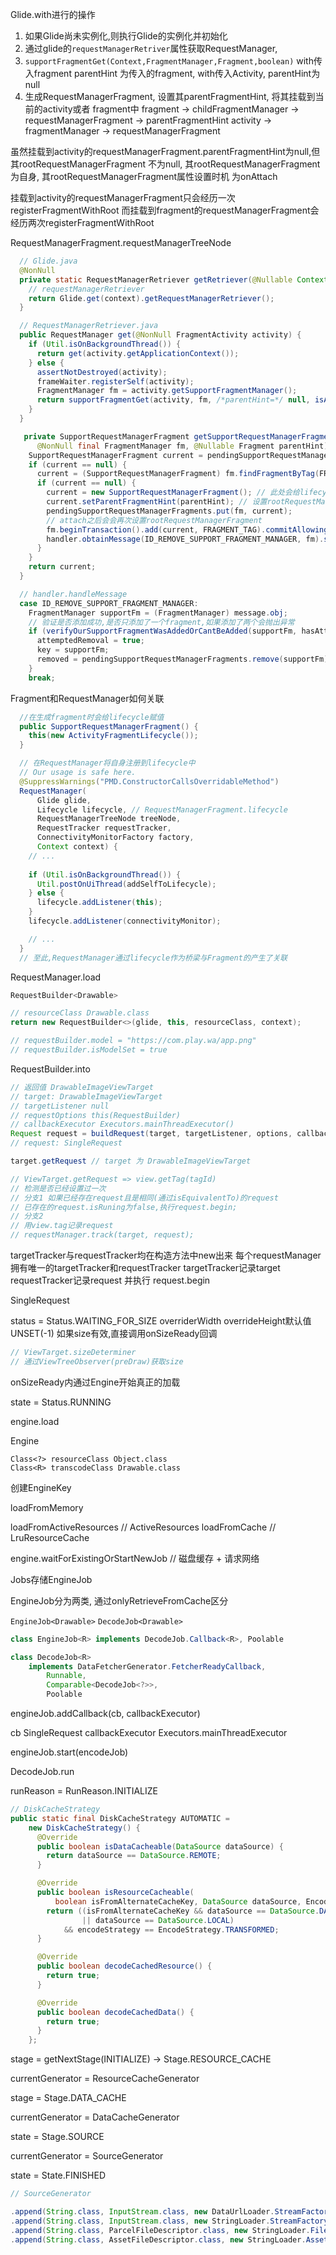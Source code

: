 Glide.with进行的操作

1. 如果Glide尚未实例化,则执行Glide的实例化并初始化
2. 通过glide的`requestManagerRetriver`属性获取RequestManager, 
  1. `supportFragmentGet(Context,FragmentManager,Fragment,boolean)` with传入fragment
  parentHint 为传入的fragment, with传入Activity, parentHint为null
  2. 生成RequestManagerFragment, 设置其parentFragmentHint, 将其挂载到当前的activity或者
  fragment中
  fragment -> childFragmentManager -> requestManagerFragment -> parentFragmentHint
  activity -> fragmentManager -> requestManagerFragment

虽然挂载到activity的requestManagerFragment.parentFragmentHint为null,但其rootRequestManagerFragment
不为null, 其rootRequestManagerFragment为自身, 其rootRequestManagerFragment属性设置时机
为onAttach

挂载到activity的requestManagerFragment只会经历一次registerFragmentWithRoot
而挂载到fragment的requestManagerFragment会经历两次registerFragmentWithRoot

RequestManagerFragment.requestManagerTreeNode

```java
  // Glide.java
  @NonNull
  private static RequestManagerRetriever getRetriever(@Nullable Context context) {
    // requestManagerRetriever
    return Glide.get(context).getRequestManagerRetriever();
  }
```

```java
  // RequestManagerRetriever.java
  public RequestManager get(@NonNull FragmentActivity activity) {
    if (Util.isOnBackgroundThread()) {
      return get(activity.getApplicationContext());
    } else {
      assertNotDestroyed(activity);
      frameWaiter.registerSelf(activity);
      FragmentManager fm = activity.getSupportFragmentManager();
      return supportFragmentGet(activity, fm, /*parentHint=*/ null, isActivityVisible(activity));
    }
  }

   private SupportRequestManagerFragment getSupportRequestManagerFragment(
      @NonNull final FragmentManager fm, @Nullable Fragment parentHint) {
    SupportRequestManagerFragment current = pendingSupportRequestManagerFragments.get(fm);
    if (current == null) {
      current = (SupportRequestManagerFragment) fm.findFragmentByTag(FRAGMENT_TAG);
      if (current == null) {
        current = new SupportRequestManagerFragment(); // 此处会给lifecycle赋值
        current.setParentFragmentHint(parentHint); // 设置rootRequestManagerFragment
        pendingSupportRequestManagerFragments.put(fm, current);
        // attach之后会会再次设置rootRequestManagerFragment
        fm.beginTransaction().add(current, FRAGMENT_TAG).commitAllowingStateLoss(); 
        handler.obtainMessage(ID_REMOVE_SUPPORT_FRAGMENT_MANAGER, fm).sendToTarget();
      }
    }
    return current;
  }

  // handler.handleMessage
  case ID_REMOVE_SUPPORT_FRAGMENT_MANAGER:
    FragmentManager supportFm = (FragmentManager) message.obj;
    // 验证是否添加成功,是否只添加了一个fragment,如果添加了两个会抛出异常
    if (verifyOurSupportFragmentWasAddedOrCantBeAdded(supportFm, hasAttemptedBefore)) {
      attemptedRemoval = true;
      key = supportFm;
      removed = pendingSupportRequestManagerFragments.remove(supportFm);
    }
    break;
```

Fragment和RequestManager如何关联

```java
  //在生成fragment时会给lifecycle赋值
  public SupportRequestManagerFragment() {
    this(new ActivityFragmentLifecycle());
  }

  // 在RequestManager将自身注册到lifecycle中
  // Our usage is safe here.
  @SuppressWarnings("PMD.ConstructorCallsOverridableMethod")
  RequestManager(
      Glide glide,
      Lifecycle lifecycle, // RequestManagerFragment.lifecycle
      RequestManagerTreeNode treeNode,
      RequestTracker requestTracker,
      ConnectivityMonitorFactory factory,
      Context context) {
    // ...
    
    if (Util.isOnBackgroundThread()) {
      Util.postOnUiThread(addSelfToLifecycle);
    } else {
      lifecycle.addListener(this);
    }
    lifecycle.addListener(connectivityMonitor);

    // ...
  }
  // 至此,RequestManager通过lifecycle作为桥梁与Fragment的产生了关联
```

RequestManager.load

```java
RequestBuilder<Drawable>

// resourceClass Drawable.class
return new RequestBuilder<>(glide, this, resourceClass, context);

// requestBuilder.model = "https://com.play.wa/app.png"
// requestBuilder.isModelSet = true
```

RequestBuilder.into
```java
// 返回值 DrawableImageViewTarget
// target: DrawableImageViewTarget
// targetListener null
// requestOptions this(RequestBuilder)
// callbackExecutor Executors.mainThreadExecutor()
Request request = buildRequest(target, targetListener, options, callbackExecutor);
// request: SingleRequest

target.getRequest // target 为 DrawableImageViewTarget

// ViewTarget.getRequest => view.getTag(tagId)
// 检测是否已经设置过一次
// 分支1 如果已经存在request且是相同(通过isEquivalentTo)的request
// 已存在的request.isRuning为false,执行request.begin;
// 分支2
// 用view.tag记录request
// requestManager.track(target, request);
```

targetTracker与requestTracker均在构造方法中new出来
每个requestManager拥有唯一的targetTracker和requestTracker
targetTracker记录target
requestTracker记录request 并执行 request.begin

SingleRequest

status = Status.WAITING_FOR_SIZE
overriderWidth overrideHeight默认值UNSET(-1)
如果size有效,直接调用onSizeReady回调

```java
// ViewTarget.sizeDeterminer
// 通过ViewTreeObserver(preDraw)获取size
```

onSizeReady内通过Engine开始真正的加载

state = Status.RUNNING

engine.load

Engine

```text
Class<?> resourceClass Object.class
Class<R> transcodeClass Drawable.class
```

创建EngineKey

loadFromMemory

loadFromActiveResources // ActiveResources
loadFromCache // LruResourceCache

engine.waitForExistingOrStartNewJob // 磁盘缓存 + 请求网络

Jobs存储EngineJob

EngineJob分为两类, 通过onlyRetrieveFromCache区分

`EngineJob<Drawable>` `DecodeJob<Drawable>`

```java
class EngineJob<R> implements DecodeJob.Callback<R>, Poolable

class DecodeJob<R>
    implements DataFetcherGenerator.FetcherReadyCallback,
        Runnable,
        Comparable<DecodeJob<?>>,
        Poolable
```

engineJob.addCallback(cb, callbackExecutor)

cb SingleRequest
callbackExecutor Executors.mainThreadExecutor

engineJob.start(encodeJob)

DecodeJob.run

runReason = RunReason.INITIALIZE
```java
// DiskCacheStrategy
public static final DiskCacheStrategy AUTOMATIC =
    new DiskCacheStrategy() {
      @Override
      public boolean isDataCacheable(DataSource dataSource) {
        return dataSource == DataSource.REMOTE;
      }

      @Override
      public boolean isResourceCacheable(
          boolean isFromAlternateCacheKey, DataSource dataSource, EncodeStrategy encodeStrategy) {
        return ((isFromAlternateCacheKey && dataSource == DataSource.DATA_DISK_CACHE)
                || dataSource == DataSource.LOCAL)
            && encodeStrategy == EncodeStrategy.TRANSFORMED;
      }

      @Override
      public boolean decodeCachedResource() {
        return true;
      }

      @Override
      public boolean decodeCachedData() {
        return true;
      }
    };
```

stage = getNextStage(INITIALIZE) -> Stage.RESOURCE_CACHE

currentGenerator = ResourceCacheGenerator

stage = Stage.DATA_CACHE

currentGenerator = DataCacheGenerator

state = Stage.SOURCE

currentGenerator = SourceGenerator

state = State.FINISHED

```java
// SourceGenerator
```

```java
.append(String.class, InputStream.class, new DataUrlLoader.StreamFactory<String>())
.append(String.class, InputStream.class, new StringLoader.StreamFactory())
.append(String.class, ParcelFileDescriptor.class, new StringLoader.FileDescriptorFactory())
.append(String.class, AssetFileDescriptor.class, new StringLoader.AssetFileDescriptorFactory())
```
  